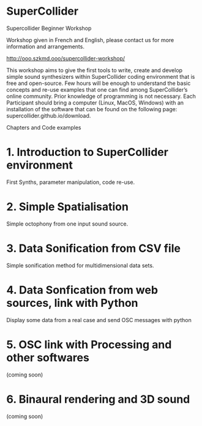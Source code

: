 # SuperCollider
Supercollider Beginner Workshop

Workshop given in French and English, please contact us for more information and arrangements.

http://ooo.szkmd.ooo/supercollider-workshop/

This workshop aims to give the first tools to write, create and develop simple sound synthesizers within SuperCollider coding environment that is free and open-source. Few hours will be enough to understand the basic concepts and re-use examples that one can find among SuperCollider’s online community. Prior knowledge of programming is not necessary. Each Participant should bring a computer (Linux, MacOS, Windows) with an installation of the software that can be found on the following page: supercollider.github.io/download.

Chapters and Code examples

# 1. Introduction to SuperCollider environment
First Synths, parameter manipulation, code re-use.
# 2. Simple Spatialisation
Simple octophony from one input sound source.
# 3. Data Sonification from CSV file
Simple sonification method for multidimensional data sets.
# 4. Data Sonfication from web sources, link with Python
Display some data from a real case and send OSC messages with python
# 5. OSC link with Processing and other softwares
(coming soon)
# 6. Binaural rendering and 3D sound
(coming soon)
